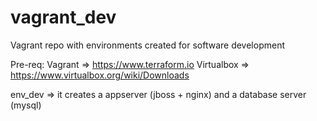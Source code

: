 # vagrant_dev

Vagrant repo with environments created for software development

Pre-req:
Vagrant => https://www.terraform.io
Virtualbox =>  https://www.virtualbox.org/wiki/Downloads

env_dev => it creates a appserver (jboss + nginx) and a database server (mysql)
